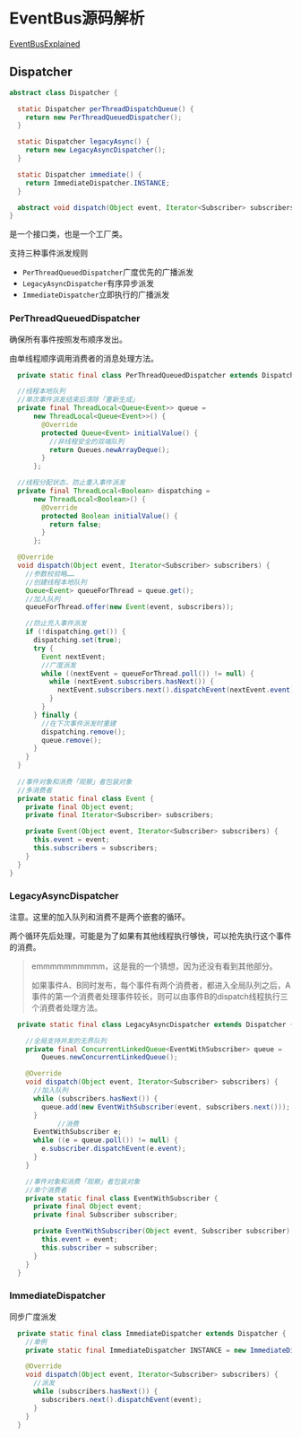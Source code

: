 # EventBus源码解析

[EventBusExplained](https://github.com/google/guava/wiki/EventBusExplained)

## Dispatcher

```java
abstract class Dispatcher {

  static Dispatcher perThreadDispatchQueue() {
    return new PerThreadQueuedDispatcher();
  }

  static Dispatcher legacyAsync() {
    return new LegacyAsyncDispatcher();
  }

  static Dispatcher immediate() {
    return ImmediateDispatcher.INSTANCE;
  }

  abstract void dispatch(Object event, Iterator<Subscriber> subscribers);
}
```

是一个接口类，也是一个工厂类。

支持三种事件派发规则

- `PerThreadQueuedDispatcher`广度优先的广播派发
- `LegacyAsyncDispatcher`有序异步派发
- `ImmediateDispatcher`立即执行的广播派发

### PerThreadQueuedDispatcher

确保所有事件按照发布顺序发出。

由单线程顺序调用消费者的消息处理方法。

```java
  private static final class PerThreadQueuedDispatcher extends Dispatcher {

  //线程本地队列
  //单次事件派发结束后清除「重新生成」
  private final ThreadLocal<Queue<Event>> queue =
      new ThreadLocal<Queue<Event>>() {
        @Override
        protected Queue<Event> initialValue() {
          //非线程安全的双端队列
          return Queues.newArrayDeque();
        }
      };

  //线程分配状态，防止重入事件派发
  private final ThreadLocal<Boolean> dispatching =
      new ThreadLocal<Boolean>() {
        @Override
        protected Boolean initialValue() {
          return false;
        }
      };

  @Override
  void dispatch(Object event, Iterator<Subscriber> subscribers) {
    //参数校验略……
    //创建线程本地队列
    Queue<Event> queueForThread = queue.get();
    //加入队列
    queueForThread.offer(new Event(event, subscribers));

    //防止充入事件派发
    if (!dispatching.get()) {
      dispatching.set(true);
      try {
        Event nextEvent;
        //广度派发
        while ((nextEvent = queueForThread.poll()) != null) {
          while (nextEvent.subscribers.hasNext()) {
            nextEvent.subscribers.next().dispatchEvent(nextEvent.event);
          }
        }
      } finally {
        //在下次事件派发时重建
        dispatching.remove();
        queue.remove();
      }
    }
  }
	
  //事件对象和消费「观察」者包装对象
  //多消费者
  private static final class Event {
    private final Object event;
    private final Iterator<Subscriber> subscribers;

    private Event(Object event, Iterator<Subscriber> subscribers) {
      this.event = event;
      this.subscribers = subscribers;
    }
  }
}
```

### LegacyAsyncDispatcher

注意。这里的加入队列和消费不是两个嵌套的循环。

两个循环先后处理，可能是为了如果有其他线程执行够快，可以抢先执行这个事件的消费。

> emmmmmmmmmm，这是我的一个猜想，因为还没有看到其他部分。
>
> 如果事件A、B同时发布，每个事件有两个消费者，都进入全局队列之后，A事件的第一个消费者处理事件较长，则可以由事件B的dispatch线程执行三个消费者处理方法。

```java
  private static final class LegacyAsyncDispatcher extends Dispatcher {

    //全局支持并发的无界队列
    private final ConcurrentLinkedQueue<EventWithSubscriber> queue =
        Queues.newConcurrentLinkedQueue();

    @Override
    void dispatch(Object event, Iterator<Subscriber> subscribers) {
      //加入队列
      while (subscribers.hasNext()) {
        queue.add(new EventWithSubscriber(event, subscribers.next()));
      }
			//消费
      EventWithSubscriber e;
      while ((e = queue.poll()) != null) {
        e.subscriber.dispatchEvent(e.event);
      }
    }

    //事件对象和消费「观察」者包装对象
    //单个消费者
    private static final class EventWithSubscriber {
      private final Object event;
      private final Subscriber subscriber;

      private EventWithSubscriber(Object event, Subscriber subscriber) {
        this.event = event;
        this.subscriber = subscriber;
      }
    }
  }
```

### ImmediateDispatcher

同步广度派发

```java
  private static final class ImmediateDispatcher extends Dispatcher {
    //单例
    private static final ImmediateDispatcher INSTANCE = new ImmediateDispatcher();

    @Override
    void dispatch(Object event, Iterator<Subscriber> subscribers) {
      //派发
      while (subscribers.hasNext()) {
        subscribers.next().dispatchEvent(event);
      }
    }
  }
```



